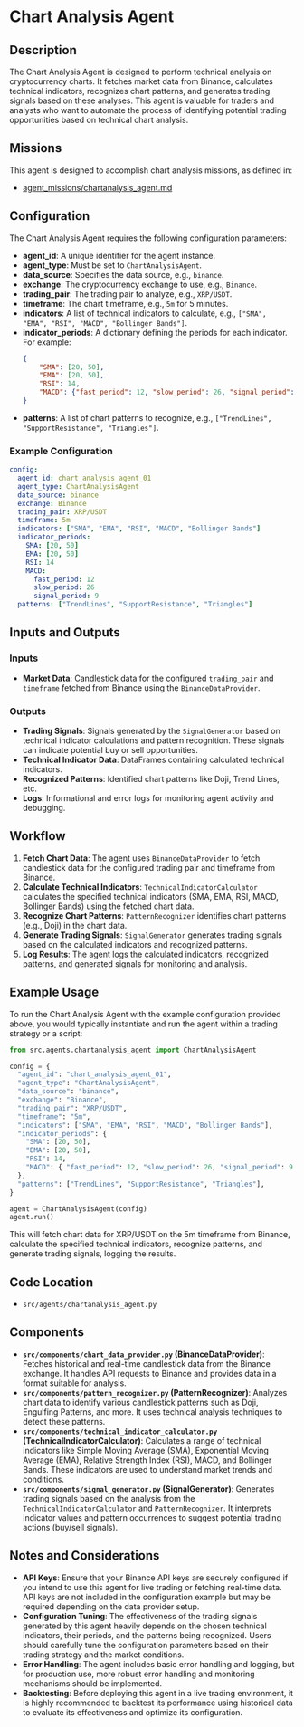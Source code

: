 # Chart Analysis Agent

## Description

The Chart Analysis Agent is designed to perform technical analysis on cryptocurrency charts. It fetches market data from Binance, calculates technical indicators, recognizes chart patterns, and generates trading signals based on these analyses. This agent is valuable for traders and analysts who want to automate the process of identifying potential trading opportunities based on technical chart analysis.

## Missions

This agent is designed to accomplish chart analysis missions, as defined in:
- [agent_missions/chartanalysis_agent.md](agent_missions/chartanalysis_agent.md)

## Configuration

The Chart Analysis Agent requires the following configuration parameters:

-   **agent_id**: A unique identifier for the agent instance.
-   **agent_type**:  Must be set to `ChartAnalysisAgent`.
-   **data_source**: Specifies the data source, e.g., `binance`.
-   **exchange**: The cryptocurrency exchange to use, e.g., `Binance`.
-   **trading_pair**: The trading pair to analyze, e.g., `XRP/USDT`.
-   **timeframe**: The chart timeframe, e.g., `5m` for 5 minutes.
-   **indicators**: A list of technical indicators to calculate, e.g., `["SMA", "EMA", "RSI", "MACD", "Bollinger Bands"]`.
-   **indicator_periods**: A dictionary defining the periods for each indicator. For example:
    ```json
    {
        "SMA": [20, 50],
        "EMA": [20, 50],
        "RSI": 14,
        "MACD": {"fast_period": 12, "slow_period": 26, "signal_period": 9}
    }
    ```
-   **patterns**: A list of chart patterns to recognize, e.g., `["TrendLines", "SupportResistance", "Triangles"]`.

### Example Configuration

```yaml
config:
  agent_id: chart_analysis_agent_01
  agent_type: ChartAnalysisAgent
  data_source: binance
  exchange: Binance
  trading_pair: XRP/USDT
  timeframe: 5m
  indicators: ["SMA", "EMA", "RSI", "MACD", "Bollinger Bands"]
  indicator_periods:
    SMA: [20, 50]
    EMA: [20, 50]
    RSI: 14
    MACD:
      fast_period: 12
      slow_period: 26
      signal_period: 9
  patterns: ["TrendLines", "SupportResistance", "Triangles"]
```

## Inputs and Outputs

### Inputs

-   **Market Data**: Candlestick data for the configured `trading_pair` and `timeframe` fetched from Binance using the `BinanceDataProvider`.

### Outputs

-   **Trading Signals**: Signals generated by the `SignalGenerator` based on technical indicator calculations and pattern recognition. These signals can indicate potential buy or sell opportunities.
-   **Technical Indicator Data**: DataFrames containing calculated technical indicators.
-   **Recognized Patterns**: Identified chart patterns like Doji, Trend Lines, etc.
-   **Logs**:  Informational and error logs for monitoring agent activity and debugging.

## Workflow

1.  **Fetch Chart Data**: The agent uses `BinanceDataProvider` to fetch candlestick data for the configured trading pair and timeframe from Binance.
2.  **Calculate Technical Indicators**:  `TechnicalIndicatorCalculator` calculates the specified technical indicators (SMA, EMA, RSI, MACD, Bollinger Bands) using the fetched chart data.
3.  **Recognize Chart Patterns**: `PatternRecognizer` identifies chart patterns (e.g., Doji) in the chart data.
4.  **Generate Trading Signals**: `SignalGenerator` generates trading signals based on the calculated indicators and recognized patterns.
5.  **Log Results**: The agent logs the calculated indicators, recognized patterns, and generated signals for monitoring and analysis.

## Example Usage

To run the Chart Analysis Agent with the example configuration provided above, you would typically instantiate and run the agent within a trading strategy or a script:

```python
from src.agents.chartanalysis_agent import ChartAnalysisAgent

config = {
  "agent_id": "chart_analysis_agent_01",
  "agent_type": "ChartAnalysisAgent",
  "data_source": "binance",
  "exchange": "Binance",
  "trading_pair": "XRP/USDT",
  "timeframe": "5m",
  "indicators": ["SMA", "EMA", "RSI", "MACD", "Bollinger Bands"],
  "indicator_periods": {
    "SMA": [20, 50],
    "EMA": [20, 50],
    "RSI": 14,
    "MACD": { "fast_period": 12, "slow_period": 26, "signal_period": 9 }
  },
  "patterns": ["TrendLines", "SupportResistance", "Triangles"],
}

agent = ChartAnalysisAgent(config)
agent.run()
```

This will fetch chart data for XRP/USDT on the 5m timeframe from Binance, calculate the specified technical indicators, recognize patterns, and generate trading signals, logging the results.

## Code Location

-   `src/agents/chartanalysis_agent.py`

## Components

-   **`src/components/chart_data_provider.py` (BinanceDataProvider)**: Fetches historical and real-time candlestick data from the Binance exchange. It handles API requests to Binance and provides data in a format suitable for analysis.
-   **`src/components/pattern_recognizer.py` (PatternRecognizer)**:  Analyzes chart data to identify various candlestick patterns such as Doji, Engulfing Patterns, and more. It uses technical analysis techniques to detect these patterns.
-   **`src/components/technical_indicator_calculator.py` (TechnicalIndicatorCalculator)**: Calculates a range of technical indicators like Simple Moving Average (SMA), Exponential Moving Average (EMA), Relative Strength Index (RSI), MACD, and Bollinger Bands. These indicators are used to understand market trends and conditions.
-   **`src/components/signal_generator.py` (SignalGenerator)**:  Generates trading signals based on the analysis from the `TechnicalIndicatorCalculator` and `PatternRecognizer`. It interprets indicator values and pattern occurrences to suggest potential trading actions (buy/sell signals).

## Notes and Considerations

-   **API Keys**: Ensure that your Binance API keys are securely configured if you intend to use this agent for live trading or fetching real-time data. API keys are not included in the configuration example but may be required depending on the data provider setup.
-   **Configuration Tuning**: The effectiveness of the trading signals generated by this agent heavily depends on the chosen technical indicators, their periods, and the patterns being recognized. Users should carefully tune the configuration parameters based on their trading strategy and the market conditions.
-   **Error Handling**: The agent includes basic error handling and logging, but for production use, more robust error handling and monitoring mechanisms should be implemented.
-   **Backtesting**: Before deploying this agent in a live trading environment, it is highly recommended to backtest its performance using historical data to evaluate its effectiveness and optimize its configuration.